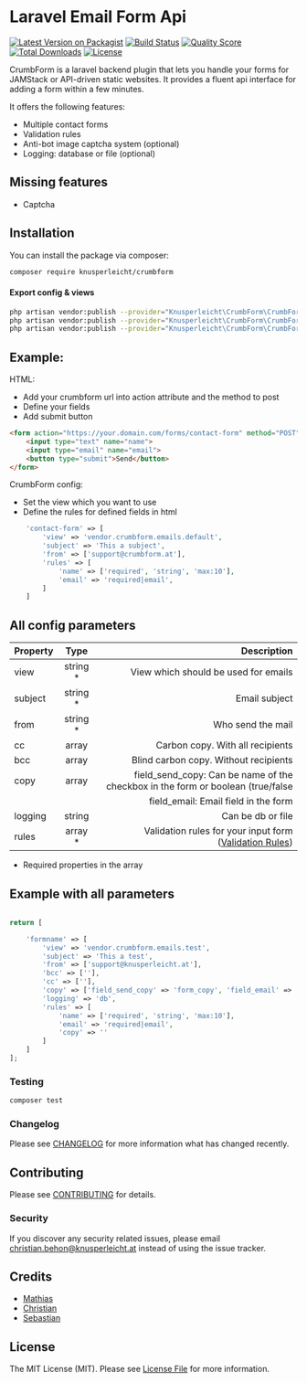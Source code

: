# Laravel Email Form Api

[![Latest Version on Packagist](https://img.shields.io/packagist/v/knusperleicht/crumbform.svg?style=flat-square)](https://packagist.org/packages/knusperleicht/crumbform)
[![Build Status](https://img.shields.io/travis/knusperleicht/crumbform/master.svg?style=flat-square)](https://travis-ci.org/knusperleicht/crumbform)
[![Quality Score](https://img.shields.io/scrutinizer/g/knusperleicht/crumbform.svg?style=flat-square)](https://scrutinizer-ci.com/g/knusperleicht/crumbform)
[![Total Downloads](https://img.shields.io/packagist/dt/knusperleicht/crumbform.svg?style=flat-square)](https://packagist.org/packages/knusperleicht/crumbform)
[![License](https://img.shields.io/packagist/l/knusperleicht/crumbform)](https://packagist.org/packages/knusperleicht/crumbform)

CrumbForm is a laravel backend plugin that lets you handle your forms for JAMStack or API-driven static websites. It
provides a fluent api interface for adding a form within a few minutes.

It offers the following features:

- Multiple contact forms
- Validation rules
- Anti-bot image captcha system (optional)
- Logging: database or file (optional)

## Missing features
- Captcha

## Installation

You can install the package via composer:

```bash
composer require knusperleicht/crumbform
```

#### Export config & views

``` bash
php artisan vendor:publish --provider="Knusperleicht\CrumbForm\CrumbFormServiceProvider" --tag="config"
php artisan vendor:publish --provider="Knusperleicht\CrumbForm\CrumbFormServiceProvider" --tag="views"
php artisan vendor:publish --provider="Knusperleicht\CrumbForm\CrumbFormServiceProvider" --tag="migrations"
```

## Example:

HTML:

- Add your crumbform url into action attribute and the method to post
- Define your fields
- Add submit button

``` html
<form action="https://your.domain.com/forms/contact-form" method="POST">
    <input type="text" name="name">
    <input type="email" name="email">
    <button type="submit">Send</button>
</form>
```

CrumbForm config:

- Set the view which you want to use
- Define the rules for defined fields in html

``` php
    'contact-form' => [
        'view' => 'vendor.crumbform.emails.default',
        'subject' => 'This a subject',
        'from' => ['support@crumbform.at'],
        'rules' => [
            'name' => ['required', 'string', 'max:10'],
            'email' => 'required|email',
        ]
    ]
```

## All config parameters

| Property  |      Type     | Description|
|-----------|:-------------:|--------:|
| view      | string *      | View which should be used for emails | 
| subject   | string *      |  Email subject |
| from      | string *      |  Who send the mail |
| cc        | array         |  Carbon copy. With all recipients |
| bcc       | array         |  Blind carbon copy. Without recipients |
| copy      | array         |  field_send_copy: Can be name of the checkbox in the form or boolean (true/false |
|           |               |  field_email: Email field in the form |
| logging   | string        |  Can be db or file  |
| rules     | array *        | Validation rules for your input form ([Validation Rules](https://laravel.com/docs/8.x/validation#available-validation-rules)) |

* Required properties in the array

## Example with all parameters

``` php

return [

    'formname' => [
        'view' => 'vendor.crumbform.emails.test',
        'subject' => 'This a test',
        'from' => ['support@knusperleicht.at'],
        'bcc' => [''],
        'cc' => [''],
        'copy' => ['field_send_copy' => 'form_copy', 'field_email' => 'form_email'],
        'logging' => 'db',
        'rules' => [
            'name' => ['required', 'string', 'max:10'],
            'email' => 'required|email',
            'copy' => ''
        ]
    ]
];
```

### Testing

``` bash
composer test
```

### Changelog

Please see [CHANGELOG](CHANGELOG.md) for more information what has changed recently.

## Contributing

Please see [CONTRIBUTING](CONTRIBUTING.md) for details.

### Security

If you discover any security related issues, please email christian.behon@knusperleicht.at instead of using the issue
tracker.

## Credits

- [Mathias](https://github.com/knusperleicht)
- [Christian](https://github.com/knusperleicht)
- [Sebastian](https://github.com/knusperleicht)

## License

The MIT License (MIT). Please see [License File](LICENSE.md) for more information.
